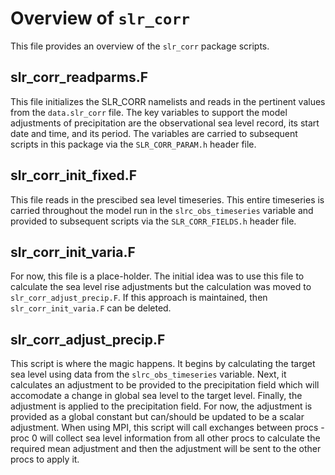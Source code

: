 # Overview of `slr_corr`
This file provides an overview of the `slr_corr` package scripts.

## slr_corr_readparms.F
This file initializes the SLR_CORR namelists and reads in the pertinent values from the `data.slr_corr` file. The key variables to support the model adjustments of precipitation are the observational sea level record, its start date and time, and its period. The variables are carried to subsequent scripts in this package via the `SLR_CORR_PARAM.h` header file.

## slr_corr_init_fixed.F
This file reads in the prescibed sea level timeseries. This entire timeseries is carried throughout the model run in the `slrc_obs_timeseries` variable and provided to subsequent scripts via the `SLR_CORR_FIELDS.h` header file. 

## slr_corr_init_varia.F
For now, this file is a place-holder. The initial idea was to use this file to calculate the sea level rise adjustments but the calculation was moved to `slr_corr_adjust_precip.F`. If this approach is maintained, then `slr_corr_init_varia.F` can be deleted.

## slr_corr_adjust_precip.F
This script is where the magic happens. It begins by calculating the target sea level using data from the `slrc_obs_timeseries` variable. Next, it calculates an adjustment to be provided to the precipitation field which will accomodate a change in global sea level to the target level. Finally, the adjustment is applied to the precipitation field. For now, the adjustment is provided as a global constant but can/should be updated to be a scalar adjustment. When using MPI, this script will call exchanges between procs - proc 0 will collect sea level information from all other procs to calculate the required mean adjustment and then the adjustment will be sent to the other procs to apply it.
